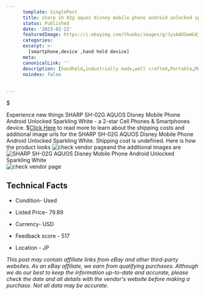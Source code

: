 ```yaml
---
      template: SinglePost
      title: sharp sh 02g aquos disney mobile phone android unlocked sparkling white
      status: Published
      date: '2023-02-12'
      featuredImage: https://i.ebayimg.com/thumbs/images/g/JysAAOSwmGdj1oHf/s-l225.jpg
      categories: 
      excerpt: >-
        [smartphone,device ,hand held device]
      meta:
      canonicalLink: ''
      description: [handheld,industrially made,well crafted,Portable,Mobile,Compact,Convenient,Lightweight,Maneuverable,Man-portable,Miniature,Carriable,Hand-held,Light,Holdable,Transportable,Mobile device,Pocket-sized,On-the-go,Wireless,Cordless,Compact size,Convenient size, smartphone,device ,hand held device]
      noindex: false
      
        
---
```

$

Experience new things SHARP SH-02G AQUOS Disney Mobile Phone Android Unlocked Sparkling White - a 2-star Cell Phones & Smartphones device.
$[Click Here](https://www.ebay.com/itm/144921695674?hash=item21be0195ba%3Ag%3AJysAAOSwmGdj1oHf&mkevt=1&mkcid=1&mkrid=711-53200-19255-0&campid=%253CePNCampaignId%253E&customid=%253CreferenceId%253E&toolid=10049) to read more to learn about the shipping costs and additional image urls for the SHARP SH-02G AQUOS Disney Mobile Phone Android Unlocked Sparkling White. Shipping cost is undefined. Here is how the product looks ![check vendor page](https://i.ebayimg.com/thumbs/images/g/JysAAOSwmGdj1oHf/s-l225.jpg)and the additional images are![SHARP SH-02G AQUOS Disney Mobile Phone Android Unlocked Sparkling White](https://i.ebayimg.com/images/g/JysAAOSwmGdj1oHf/s-l1200.jpg)![check vendor page](https://origin-galleryplus.ebayimg.com/ws/web/144921695674_2_0_1/225x225.jpg,https://origin-galleryplus.ebayimg.com/ws/web/144921695674_3_0_1/225x225.jpg,https://origin-galleryplus.ebayimg.com/ws/web/144921695674_4_0_1/225x225.jpg,https://origin-galleryplus.ebayimg.com/ws/web/144921695674_5_0_1/225x225.jpg,https://origin-galleryplus.ebayimg.com/ws/web/144921695674_6_0_1/225x225.jpg,https://origin-galleryplus.ebayimg.com/ws/web/144921695674_7_0_1/225x225.jpg,https://origin-galleryplus.ebayimg.com/ws/web/144921695674_8_0_1/225x225.jpg)



 ## Technical Facts 



     
      

 - Condition- Used 


      

 - Listed Price- 79.89 


      

 - Currency- USD 


      

 - Feedback score - 517 


      

 - Location - JP 


      
      

 *_This post may contain affiliate links from eBay and other third-party websites. As an eBay affiliate, we earn from qualifying purchases. Although we do our best to keep the information up-to-date and accurate, please check the date and all details with the vendor's website before making a purchase. Not all data may be accurate._*






